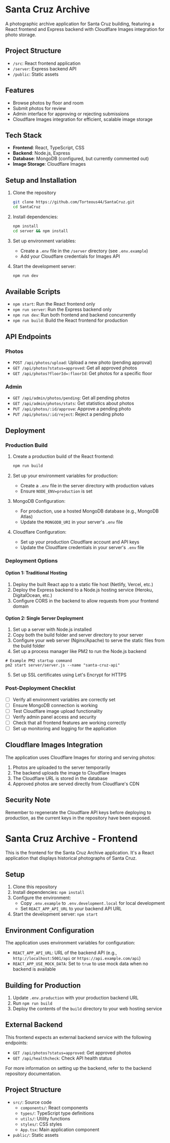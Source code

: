 # Santa Cruz Archive

A photographic archive application for Santa Cruz building, featuring a React frontend and Express backend with Cloudflare Images integration for photo storage.

## Project Structure

- `/src`: React frontend application
- `/server`: Express backend API
- `/public`: Static assets 

## Features

- Browse photos by floor and room
- Submit photos for review
- Admin interface for approving or rejecting submissions
- Cloudflare Images integration for efficient, scalable image storage

## Tech Stack

- **Frontend**: React, TypeScript, CSS
- **Backend**: Node.js, Express
- **Database**: MongoDB (configured, but currently commented out)
- **Image Storage**: Cloudflare Images

## Setup and Installation

1. Clone the repository
   ```bash
   git clone https://github.com/Torteous44/SantaCruz.git
   cd SantaCruz
   ```

2. Install dependencies:
   ```bash
   npm install
   cd server && npm install
   ```

3. Set up environment variables:
   - Create a `.env` file in the `/server` directory (see `.env.example`)
   - Add your Cloudflare credentials for Images API

4. Start the development server:
   ```bash
   npm run dev
   ```

## Available Scripts

- `npm start`: Run the React frontend only
- `npm run server`: Run the Express backend only
- `npm run dev`: Run both frontend and backend concurrently
- `npm run build`: Build the React frontend for production

## API Endpoints

### Photos

- `POST /api/photos/upload`: Upload a new photo (pending approval)
- `GET /api/photos?status=approved`: Get all approved photos
- `GET /api/photos?floorId=:floorId`: Get photos for a specific floor

### Admin

- `GET /api/admin/photos/pending`: Get all pending photos
- `GET /api/admin/photos/stats`: Get statistics about photos
- `PUT /api/photos/:id/approve`: Approve a pending photo
- `PUT /api/photos/:id/reject`: Reject a pending photo

## Deployment

### Production Build

1. Create a production build of the React frontend:
   ```bash
   npm run build
   ```

2. Set up your environment variables for production:
   - Create a `.env` file in the server directory with production values
   - Ensure `NODE_ENV=production` is set

3. MongoDB Configuration:
   - For production, use a hosted MongoDB database (e.g., MongoDB Atlas)
   - Update the `MONGODB_URI` in your server's `.env` file

4. Cloudflare Configuration:
   - Set up your production Cloudflare account and API keys
   - Update the Cloudflare credentials in your server's `.env` file

### Deployment Options

#### Option 1: Traditional Hosting
1. Deploy the built React app to a static file host (Netlify, Vercel, etc.)
2. Deploy the Express backend to a Node.js hosting service (Heroku, DigitalOcean, etc.)
3. Configure CORS in the backend to allow requests from your frontend domain

#### Option 2: Single Server Deployment
1. Set up a server with Node.js installed
2. Copy both the build folder and server directory to your server
3. Configure your web server (Nginx/Apache) to serve the static files from the build folder
4. Set up a process manager like PM2 to run the Node.js backend

```
# Example PM2 startup command
pm2 start server/server.js --name "santa-cruz-api"
```

5. Set up SSL certificates using Let's Encrypt for HTTPS

### Post-Deployment Checklist

- [ ] Verify all environment variables are correctly set
- [ ] Ensure MongoDB connection is working
- [ ] Test Cloudflare image upload functionality
- [ ] Verify admin panel access and security
- [ ] Check that all frontend features are working correctly
- [ ] Set up monitoring and logging for the application

## Cloudflare Images Integration

The application uses Cloudflare Images for storing and serving photos:

1. Photos are uploaded to the server temporarily
2. The backend uploads the image to Cloudflare Images
3. The Cloudflare URL is stored in the database
4. Approved photos are served directly from Cloudflare's CDN

## Security Note

Remember to regenerate the Cloudflare API keys before deploying to production, as the current keys in the repository have been exposed.

# Santa Cruz Archive - Frontend

This is the frontend for the Santa Cruz Archive application. It's a React application that displays historical photographs of Santa Cruz.

## Setup

1. Clone this repository
2. Install dependencies: `npm install`
3. Configure the environment:
   - Copy `.env.example` to `.env.development.local` for local development
   - Set `REACT_APP_API_URL` to your backend API URL
4. Start the development server: `npm start`

## Environment Configuration

The application uses environment variables for configuration:

- `REACT_APP_API_URL`: URL of the backend API (e.g., `http://localhost:5001/api` or `https://api.example.com/api`)
- `REACT_APP_USE_MOCK_DATA`: Set to `true` to use mock data when no backend is available

## Building for Production

1. Update `.env.production` with your production backend URL
2. Run `npm run build`
3. Deploy the contents of the `build` directory to your web hosting service

## External Backend

This frontend expects an external backend service with the following endpoints:

- `GET /api/photos?status=approved`: Get approved photos
- `GET /api/healthcheck`: Check API health status

For more information on setting up the backend, refer to the backend repository documentation.

## Project Structure

- `src/`: Source code
  - `components/`: React components
  - `types/`: TypeScript type definitions
  - `utils/`: Utility functions
  - `styles/`: CSS styles
  - `App.tsx`: Main application component
- `public/`: Static assets

